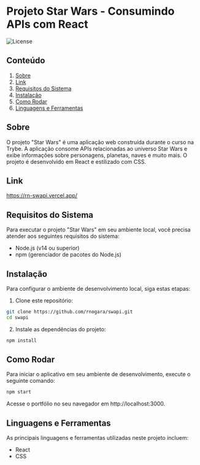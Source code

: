 # Projeto Star Wars - Consumindo APIs com React

![License](https://img.shields.io/badge/License-MIT-blue.svg)

## Conteúdo

1. [Sobre](#sobre)
2. [Link](#link)
3. [Requisitos do Sistema](#requisitos-do-sistema)
4. [Instalação](#instalação)
5. [Como Rodar](#como-rodar)
6. [Linguagens e Ferramentas](#linguagens-e-ferramentas)


## Sobre

O projeto "Star Wars" é uma aplicação web construída durante o curso na Trybe. A aplicação consome APIs relacionadas ao universo Star Wars e exibe informações sobre personagens, planetas, naves e muito mais. O projeto é desenvolvido em React e estilizado com CSS.


## Link

https://rn-swapi.vercel.app/


## Requisitos do Sistema

Para executar o projeto "Star Wars" em seu ambiente local, você precisa atender aos seguintes requisitos do sistema:

- Node.js (v14 ou superior)
- npm (gerenciador de pacotes do Node.js)


## Instalação

Para configurar o ambiente de desenvolvimento local, siga estas etapas:

1. Clone este repositório:

```bash
git clone https://github.com/rnogara/swapi.git
cd swapi
```

2. Instale as dependências do projeto:

```bash
npm install
```

## Como Rodar

Para iniciar o aplicativo em seu ambiente de desenvolvimento, execute o seguinte comando:

```bash
npm start
```

Acesse o portfólio no seu navegador em http://localhost:3000.


## Linguagens e Ferramentas

As principais linguagens e ferramentas utilizadas neste projeto incluem:

- React
- CSS
